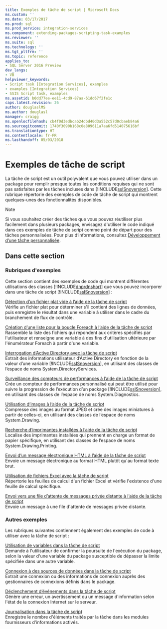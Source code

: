 ```yaml
---
title: Exemples de tâche de script | Microsoft Docs
ms.custom: ''
ms.date: 03/17/2017
ms.prod: sql
ms.prod_service: integration-services
ms.component: extending-packages-scripting-task-examples
ms.reviewer: ''
ms.suite: sql
ms.technology: ''
ms.tgt_pltfrm: ''
ms.topic: reference
applies_to:
- SQL Server 2016 Preview
dev_langs:
- VB
helpviewer_keywords:
- Script task [Integration Services], examples
- examples [Integration Services]
- SSIS Script task, examples
ms.assetid: b0dd77ee-ee11-4cd9-87aa-61dd67f2fe1c
caps.latest.revision: 26
author: douglaslMS
ms.author: douglasl
manager: craigg
ms.openlocfilehash: cb4f0d3edbcab24dbd40d3a552c57d0cbaeb84a6
ms.sourcegitcommit: 1740f3090b168c0e809611a7aa6fd514075616bf
ms.translationtype: HT
ms.contentlocale: fr-FR
ms.lasthandoff: 05/03/2018
---
```

# <a name="script-task-examples"></a>Exemples de tâche de script
  La tâche de script est un outil polyvalent que vous pouvez utiliser dans un package pour remplir presque toutes les conditions requises qui ne sont pas satisfaites par les tâches incluses dans [!INCLUDE[ssISnoversion](../../includes/ssisnoversion-md.md)]. Cette rubrique répertorie des exemples de code de tâche de script qui montrent quelques-unes des fonctionnalités disponibles.  
  
> [!NOTE]  
>  Si vous souhaitez créer des tâches que vous pouvez réutiliser plus facilement dans plusieurs packages, envisagez d'utiliser le code indiqué dans ces exemples de tâche de script comme point de départ pour des tâches personnalisées. Pour plus d’informations, consultez [Développement d’une tâche personnalisée](../../integration-services/extending-packages-custom-objects/task/developing-a-custom-task.md).  
  
## <a name="in-this-section"></a>Dans cette section  
  
### <a name="example-topics"></a>Rubriques d'exemples  
 Cette section contient des exemples de code qui montrent différentes utilisations des classes [!INCLUDE[dnprdnshort](../../includes/dnprdnshort-md.md)] que vous pouvez incorporer dans une tâche de script [!INCLUDE[ssISnoversion](../../includes/ssisnoversion-md.md)] :  
  
 [Détection d’un fichier plat vide à l’aide de la tâche de script](../../integration-services/extending-packages-scripting-task-examples/detecting-an-empty-flat-file-with-the-script-task.md)  
 Vérifie un fichier plat pour déterminer s'il contient des lignes de données, puis enregistre le résultat dans une variable à utiliser dans le cadre du branchement de flux de contrôle.  
  
 [Création d’une liste pour la boucle Foreach à l’aide de la tâche de script](../../integration-services/extending-packages-scripting-task-examples/gathering-a-list-for-the-foreach-loop-with-the-script-task.md)  
 Rassemble la liste des fichiers qui répondent aux critères spécifiés par l'utilisateur et renseigne une variable à des fins d'utilisation ultérieure par l'énumérateur Foreach à partir d'une variable.  
  
 [Interrogation d’Active Directory avec la tâche de script](../../integration-services/extending-packages-scripting-task-examples/querying-the-active-directory-with-the-script-task.md)  
 Extrait des informations utilisateur d’Active Directory en fonction de la valeur d’une variable [!INCLUDE[ssISnoversion](../../includes/ssisnoversion-md.md)], en utilisant des classes de l’espace de noms System.DirectoryServices.  
  
 [Surveillance des compteurs de performances à l’aide de la tâche de script](../../integration-services/extending-packages-scripting-task-examples/monitoring-performance-counters-with-the-script-task.md)  
 Crée un compteur de performances personnalisé qui peut être utilisé pour suivre la progression de l’exécution d’un package [!INCLUDE[ssISnoversion](../../includes/ssisnoversion-md.md)], en utilisant des classes de l’espace de noms System.Diagnostics.  
  
 [Utilisation d’images à l’aide de la tâche de script](../../integration-services/extending-packages-scripting-task-examples/working-with-images-with-the-script-task.md)  
 Compresse des images au format JPEG et crée des images miniatures à partir de celles-ci, en utilisant des classes de l’espace de noms System.Drawing.  
  
 [Recherche d’imprimantes installées à l’aide de la tâche de script](../../integration-services/extending-packages-scripting-task-examples/finding-installed-printers-with-the-script-task.md)  
 Localise des imprimantes installées qui prennent en charge un format de papier spécifique, en utilisant des classes de l’espace de noms System.Drawing.Printing.  
  
 [Envoi d’un message électronique HTML à l’aide de la tâche de script](../../integration-services/extending-packages-scripting-task-examples/sending-an-html-mail-message-with-the-script-task.md)  
 Envoie un message électronique au format HTML plutôt qu'au format texte brut.  
  
 [Utilisation de fichiers Excel avec la tâche de script](../../integration-services/extending-packages-scripting-task-examples/working-with-excel-files-with-the-script-task.md)  
 Répertorie les feuilles de calcul d'un fichier Excel et vérifie l'existence d'une feuille de calcul spécifique.  
  
 [Envoi vers une file d’attente de messages privée distante à l’aide de la tâche de script](../../integration-services/extending-packages-scripting-task-examples/sending-to-a-remote-private-message-queue-with-the-script-task.md)  
 Envoie un message à une file d'attente de messages privée distante.  
  
### <a name="other-examples"></a>Autres exemples  
 Les rubriques suivantes contiennent également des exemples de code à utiliser avec la tâche de script :  
  
 [Utilisation de variables dans la tâche de script](../../integration-services/extending-packages-scripting/task/using-variables-in-the-script-task.md)  
 Demande à l'utilisateur de confirmer la poursuite de l'exécution du package, selon la valeur d'une variable du package susceptible de dépasser la limite spécifiée dans une autre variable.  
  
 [Connexion à des sources de données dans la tâche de script](../../integration-services/extending-packages-scripting/task/connecting-to-data-sources-in-the-script-task.md)  
 Extrait une connexion ou des informations de connexion auprès des gestionnaires de connexions définis dans le package.  
  
 [Déclenchement d’événements dans la tâche de script](../../integration-services/extending-packages-scripting/task/raising-events-in-the-script-task.md)  
 Génère une erreur, un avertissement ou un message d'information selon l'état de la connexion Internet sur le serveur.  
  
 [Journalisation dans la tâche de script](../../integration-services/extending-packages-scripting/task/logging-in-the-script-task.md)  
 Enregistre le nombre d'éléments traités par la tâche dans les modules fournisseurs d'informations activés.  
  
  

